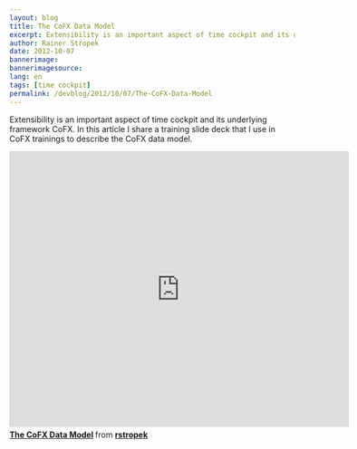 ```yaml
---
layout: blog
title: The CoFX Data Model
excerpt: Extensibility is an important aspect of time cockpit and its underlying framework CoFX. In this article I share a training slide deck that I use in CoFX trainings to describe the CoFX data model.
author: Rainer Stropek
date: 2012-10-07
bannerimage: 
bannerimagesource: 
lang: en
tags: [time cockpit]
permalink: /devblog/2012/10/07/The-CoFX-Data-Model
---
```


<p>Extensibility is an important aspect of time cockpit and its underlying framework CoFX. In this article I share a training slide deck that I use in CoFX trainings to describe the CoFX data model.</p><iframe src="https://www.slideshare.net/slideshow/embed_code/14534402?rel=0" width="597" height="486" frameborder="0" marginwidth="0" marginheight="0" scrolling="no" style="border:1px solid #CCC;border-width:1px 1px 0;margin-bottom:5px" allowfullscreen="allowfullscreen"></iframe><div style="margin-bottom:5px" data-mce-style="margin-bottom: 5px;">
  <strong>
    <a href="http://www.slideshare.net/rstropek/the-cofx-data-model" title="The CoFX Data Model" target="_blank">The CoFX Data Model</a>
  </strong> from <strong><a href="http://www.slideshare.net/rstropek" target="_blank">rstropek</a></strong></div>